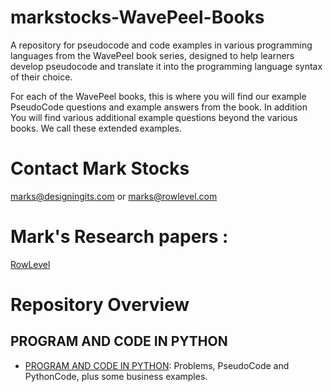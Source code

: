 # markstocks-WavePeel-Books
A repository for pseudocode and code examples in various programming languages from the WavePeel book series, designed to help learners develop pseudocode and translate it into the programming language syntax of their choice.

For each of the  WavePeel books,  this is where you will find our example PseudoCode questions and example answers from the book. In addition  You will find various additional example questions beyond the various books. We call these extended examples.

# Contact Mark Stocks
marks@designingits.com or marks@rowlevel.com

# Mark's Research papers :
<a href="https://rowlevel.com" target="_blank" rel="noopener noreferrer">RowLevel</a>

# Repository Overview

## PROGRAM AND CODE IN PYTHON
- [PROGRAM AND CODE IN PYTHON](./PROGRAM%20AND%20CODE%20IN%20PYTHON/): Problems, PseudoCode and PythonCode, plus some business examples.
